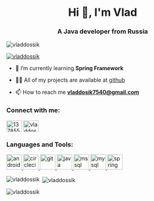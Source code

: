 <h1 align="center">Hi 👋, I'm Vlad</h1>
<h3 align="center">A Java developer from Russia</h3>

<p align="left"> <img src="https://komarev.com/ghpvc/?username=vladdossik&label=Profile%20views&color=0e75b6&style=flat" alt="vladdossik" /> </p>

<p align="left"> <a href="https://github.com/ryo-ma/github-profile-trophy"><img src="https://github-profile-trophy.vercel.app/?username=vladdossik" alt="vladdossik" /></a> </p>

- 🌱 I’m currently learning **Spring Framework**

- 👨‍💻 All of my projects are available at [github](https://github.com/vladdossik)

- 📫 How to reach me **vladdosik7540@gmail.com**

<h3 align="left">Connect with me:</h3>
<p align="left">
<a href="https://stackoverflow.com/users/13785504" target="blank"><img align="center" src="https://cdn.jsdelivr.net/npm/simple-icons@3.0.1/icons/stackoverflow.svg" alt="13785504" height="30" width="40" /></a>
<a href="https://instagram.com/vladdosiik" target="blank"><img align="center" src="https://cdn.jsdelivr.net/npm/simple-icons@3.0.1/icons/instagram.svg" alt="vladdosiik" height="30" width="40" /></a>
</p>

<h3 align="left">Languages and Tools:</h3>
<p align="left"> <a href="https://developer.android.com" target="_blank"> <img src="https://devicons.github.io/devicon/devicon.git/icons/android/android-original-wordmark.svg" alt="android" width="40" height="40"/> </a> <a href="https://circleci.com" target="_blank"> <img src="https://www.vectorlogo.zone/logos/circleci/circleci-icon.svg" alt="circleci" width="40" height="40"/> </a> <a href="https://git-scm.com/" target="_blank"> <img src="https://www.vectorlogo.zone/logos/git-scm/git-scm-icon.svg" alt="git" width="40" height="40"/> </a> <a href="https://www.java.com" target="_blank"> <img src="https://devicons.github.io/devicon/devicon.git/icons/java/java-original-wordmark.svg" alt="java" width="40" height="40"/> </a> <a href="https://www.microsoft.com/en-us/sql-server" target="_blank"> <img src="https://cdn.worldvectorlogo.com/logos/microsoft-sql-server.svg" alt="mssql" width="40" height="40"/> </a> <a href="https://www.mysql.com/" target="_blank"> <img src="https://devicons.github.io/devicon/devicon.git/icons/mysql/mysql-original-wordmark.svg" alt="mysql" width="40" height="40"/> </a> <a href="https://spring.io/" target="_blank"> <img src="https://www.vectorlogo.zone/logos/springio/springio-icon.svg" alt="spring" width="40" height="40"/> </a> </p>

<p><img align="left" src="https://github-readme-stats.vercel.app/api/top-langs?username=vladdossik&show_icons=true&locale=en&layout=compact" alt="vladdossik" /></p>

<p>&nbsp;<img align="center" src="https://github-readme-stats.vercel.app/api?username=vladdossik&show_icons=true&locale=en" alt="vladdossik" /></p>

<p><img align="center" src="https://github-readme-streak-stats.herokuapp.com/?user=vladdossik&" alt="vladdossik" /></p>
